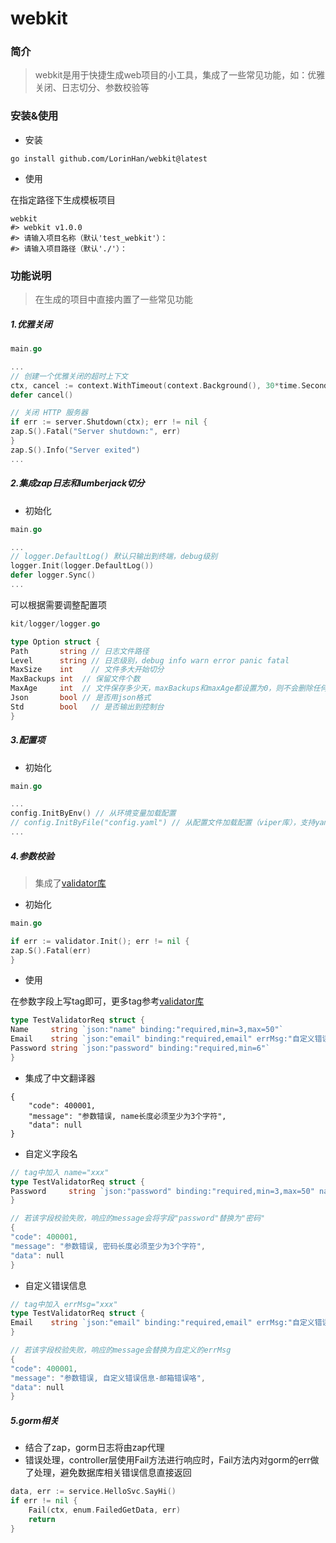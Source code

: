# webkit

### 简介

> webkit是用于快捷生成web项目的小工具，集成了一些常见功能，如：优雅关闭、日志切分、参数校验等

### 安装&使用

- 安装

```shell
go install github.com/LorinHan/webkit@latest
```

- 使用

在指定路径下生成模板项目

```shell
webkit
#> webkit v1.0.0
#> 请输入项目名称（默认'test_webkit'）：
#> 请输入项目路径（默认'./'）：
```

### 功能说明

> 在生成的项目中直接内置了一些常见功能

##### 1.优雅关闭

```go
main.go

...
// 创建一个优雅关闭的超时上下文
ctx, cancel := context.WithTimeout(context.Background(), 30*time.Second)
defer cancel()

// 关闭 HTTP 服务器
if err := server.Shutdown(ctx); err != nil {
zap.S().Fatal("Server shutdown:", err)
}
zap.S().Info("Server exited")
...
```

##### 2.集成zap日志和lumberjack切分

- 初始化

```go
main.go

...
// logger.DefaultLog() 默认只输出到终端，debug级别
logger.Init(logger.DefaultLog())
defer logger.Sync()
...
```

可以根据需要调整配置项

```go
kit/logger/logger.go

type Option struct {
Path       string // 日志文件路径
Level      string // 日志级别，debug info warn error panic fatal
MaxSize    int    // 文件多大开始切分
MaxBackups int  // 保留文件个数
MaxAge     int  // 文件保存多少天，maxBackups和maxAge都设置为0，则不会删除任何日志文件，全部保留
Json       bool // 是否用json格式
Std        bool   // 是否输出到控制台
}
```

##### 3.配置项

- 初始化

```go
main.go

...
config.InitByEnv() // 从环境变量加载配置
// config.InitByFile("config.yaml") // 从配置文件加载配置（viper库），支持yaml、json、toml等多种格式
...

```

##### 4.参数校验

> 集成了[validator库](https://github.com/go-playground/validator)

- 初始化

```go
main.go

if err := validator.Init(); err != nil {
zap.S().Fatal(err)
}
```

- 使用

在参数字段上写tag即可，更多tag参考[validator库](https://github.com/go-playground/validator)

```go
type TestValidatorReq struct {
Name     string `json:"name" binding:"required,min=3,max=50"`
Email    string `json:"email" binding:"required,email" errMsg:"自定义错误信息:邮箱错误咯"`
Password string `json:"password" binding:"required,min=6"`
}
```

- 集成了中文翻译器

```
{
    "code": 400001,
    "message": "参数错误, name长度必须至少为3个字符",
    "data": null
}
```

- 自定义字段名

```go
// tag中加入 name="xxx"
type TestValidatorReq struct {
Password     string `json:"password" binding:"required,min=3,max=50" name="密码"`
}

// 若该字段校验失败，响应的message会将字段"password"替换为"密码"
{
"code": 400001,
"message": "参数错误, 密码长度必须至少为3个字符",
"data": null
}
```

- 自定义错误信息

```go
// tag中加入 errMsg="xxx"
type TestValidatorReq struct {
Email    string `json:"email" binding:"required,email" errMsg:"自定义错误信息-邮箱错误咯"`
}

// 若该字段校验失败，响应的message会替换为自定义的errMsg
{
"code": 400001,
"message": "参数错误, 自定义错误信息-邮箱错误咯",
"data": null
}
```

##### 5.gorm相关
- 结合了zap，gorm日志将由zap代理
- 错误处理，controller层使用Fail方法进行响应时，Fail方法内对gorm的err做了处理，避免数据库相关错误信息直接返回
```go
data, err := service.HelloSvc.SayHi()
if err != nil {
    Fail(ctx, enum.FailedGetData, err)
    return
}
```